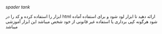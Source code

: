 *spader tank*

ابزار را استفاده کرده و کد را در html ارائه دهید تا ابزار لود شود و برای استفاده آماده شود هرگونه کپی برداری یا استفاده غیر قانونی از خود شخص میباشد این ابزار آموزشی میباشد

